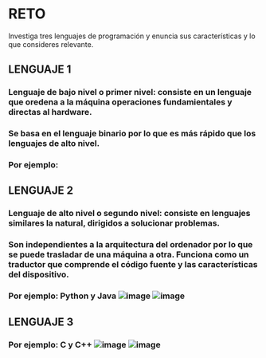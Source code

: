 # RETO
Investiga tres lenguajes de programación y enuncia sus características y lo que consideres relevante.

## LENGUAJE 1
### Lenguaje de bajo nivel o primer nivel: consiste en un lenguaje que oredena a la máquina operaciones fundamientales y directas al hardware. 
### Se basa en el lenguaje binario por lo que es más rápido que los lenguajes de alto nivel.
### Por ejemplo:


## LENGUAJE 2
### Lenguaje de alto nivel o segundo nivel: consiste en lenguajes similares la natural, dirigidos a solucionar problemas.
### Son independientes a la arquitectura del ordenador por lo que se puede trasladar de una máquina a otra. Funciona como un traductor que comprende el código fuente y las características del dispositivo.
### Por ejemplo: Python y Java ![image](https://user-images.githubusercontent.com/104279687/166123781-c12f5bab-168a-4b63-9f4f-d468f05fed3f.png)  ![image](https://user-images.githubusercontent.com/104279687/166123789-4a8c688a-e021-46f3-ae85-e79fcc699f0f.png)


## LENGUAJE 3
### Por ejemplo: C y C++ ![image](https://user-images.githubusercontent.com/104279687/166123821-cbc49208-596d-4404-a8e6-b8ffe2bb2918.png) ![image](https://user-images.githubusercontent.com/104279687/166123799-ca057828-e1cb-4bd1-91b4-a39a3f7baec4.png)
